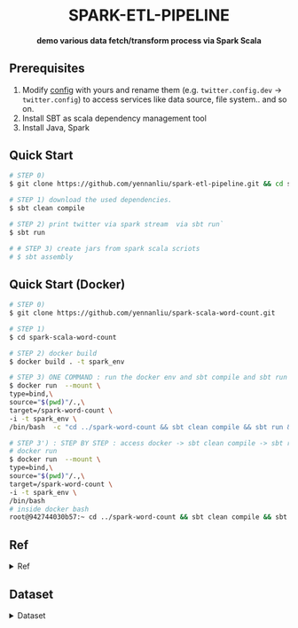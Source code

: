 <h1 align="center">SPARK-ETL-PIPELINE</h1>
<h4 align="center">demo various data fetch/transform process via Spark Scala </h4>

## Prerequisites 

1. Modify [config](https://github.com/yennanliu/spark-etl-pipeline/tree/master/config) with yours and rename them (e.g. `twitter.config.dev` -> `twitter.config`) to access services like data source, file system.. and so on. 
2. Install SBT as scala dependency management tool 
3. Install Java, Spark 


## Quick Start
```bash
# STEP 0) 
$ git clone https://github.com/yennanliu/spark-etl-pipeline.git && cd spark-etl-pipeline 

# STEP 1) download the used dependencies.
$ sbt clean compile

# STEP 2) print twitter via spark stream  via sbt run`
$ sbt run

# # STEP 3) create jars from spark scala scriots 
# $ sbt assembly

```

## Quick Start (Docker)
```bash 
# STEP 0) 
$ git clone https://github.com/yennanliu/spark-scala-word-count.git

# STEP 1) 
$ cd spark-scala-word-count

# STEP 2) docker build 
$ docker build . -t spark_env

# STEP 3) ONE COMMAND : run the docker env and sbt compile and sbt run and assembly once 
$ docker run  --mount \
type=bind,\
source="$(pwd)"/.,\
target=/spark-word-count \
-i -t spark_env \
/bin/bash  -c "cd ../spark-word-count && sbt clean compile && sbt run && sbt assembly"

# STEP 3') : STEP BY STEP : access docker -> sbt clean compile -> sbt run -> sbt assembly -> spark-submit 
# docker run 
$ docker run  --mount \
type=bind,\
source="$(pwd)"/.,\
target=/spark-word-count \
-i -t spark_env \
/bin/bash 
# inside docker bash 
root@942744030b57:~ cd ../spark-word-count && sbt clean compile && sbt run 

```

## Ref 

<details>
<summary>Ref</summary>

- Stream via python socket 
	- https://pythonprogramming.net/buffering-streaming-data-sockets-tutorial-python-3/
- Install spark + yarn + hadoop via docker 
	- https://medium.com/@thiagolcmelo/submitting-a-python-job-to-apache-spark-on-docker-b2bd19593a06
	- https://www.svds.com/develop-spark-apps-on-yarn-using-docker/

</details>

## Dataset 

<details>
<summary>Dataset</summary>

- Twitch API (`stream`)
	- https://dev.twitch.tv/docs/v5/reference/streams/
- Dota2 API (`stream`)
	- https://docs.opendota.com/#section/Authentication
- NYC TLC Trip Record dataset (taxi) (`large dataset`)
	- https://www1.nyc.gov/site/tlc/about/tlc-trip-record-data.page
- Amazon Customer Reviews Dataset  (`large dataset`)
	- https://registry.opendata.aws/amazon-reviews/
- Github repo dataset (`large dataset`)
	- https://www.kaggle.com/github/github-repos
- Hacker news dataset (`large dataset`)
 	- https://www.kaggle.com/hacker-news/hacker-news
- Stackoverflow dataset (`large dataset`)
	- https://www.kaggle.com/stackoverflow/stackoverflow
- Yelp dataset (`large dataset`)
	- https://www.kaggle.com/yelp-dataset/yelp-dataset
- Relational dataset (RDBMS online free dataset)
	- https://relational.fit.cvut.cz/search
- Awesome public streaming date
	- https://github.com/ColinEberhardt/awesome-public-streaming-datasets
- NYC SUBWAY REALTIME API
	- http://datamine.mta.info/
	- https://erikbern.com/2016/04/04/nyc-subway-math.html
	- https://github.com/erikbern/mta
</details> 